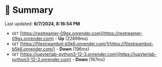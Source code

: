 # 📖 Summary
Last updated: **6/7/2024, 8:16:54 PM**

- `GET` [https://restreamer-09gx.onrender.com](https://restreamer-09gx.onrender.com) - **Up** (22899ms)
- `GET` [https://filestreambot-b5k6.onrender.com/](https://filestreambot-b5k6.onrender.com/) - **Down** (196ms)
- `GET` [https://jupyterlab-python3-12-3.onrender.com](https://jupyterlab-python3-12-3.onrender.com) - **Down** (167ms)
